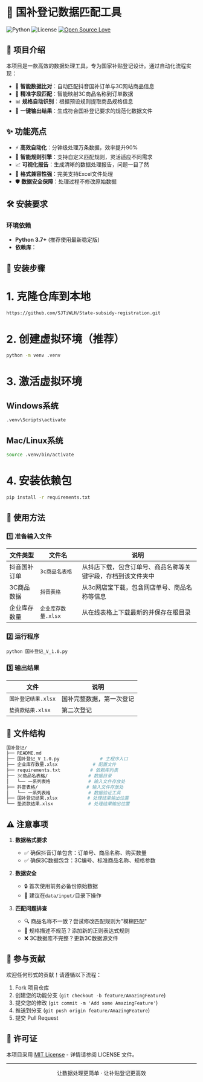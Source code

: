 # 🚀 国补登记数据匹配工具

![Python](https://img.shields.io/badge/python-3.7+-blue.svg)
![License](https://img.shields.io/badge/license-MIT-green.svg)
[![Open Source Love](https://badges.frapsoft.com/os/v1/open-source.svg?v=103)](https://github.com/ellerbrock/open-source-badges/)

## 📖 项目介绍

本项目是一款高效的数据处理工具，专为国家补贴登记设计。通过自动化流程实现：

- 🔄 **智能数据比对**：自动匹配抖音国补订单与3C网站商品信息
- 🧩 **精准字段匹配**：智能映射3C商品名称到订单数据
- 📊 **规格自动识别**：根据预设规则提取商品规格信息
- 💾 **一键输出结果**：生成符合国补登记要求的规范化数据文件

## ✨ 功能亮点

- ⚡ **高效自动化**：分钟级处理万条数据，效率提升90%
- 🧠 **智能规则引擎**：支持自定义匹配规则，灵活适应不同需求
- 📈 **可视化报告**：生成清晰的数据处理报告，问题一目了然
- 📁 **格式兼容性强**：完美支持Excel文件处理
- 🛡️ **数据安全保障**：处理过程不修改原始数据

## 🛠️ 安装要求

### 环境依赖
- **Python 3.7+** (推荐使用最新稳定版)
- **依赖库**：

## 🚀 安装步骤


# 1. 克隆仓库到本地
```bash
https://github.com/SJTiWLH/State-subsidy-registration.git

```

# 2. 创建虚拟环境（推荐）
```bash
python -m venv .venv
```

# 3. 激活虚拟环境
## Windows系统
```bash
.venv\Scripts\activate
```
## Mac/Linux系统
```bash
source .venv/bin/activate
```

# 4. 安装依赖包
```bash
pip install -r requirements.txt
```

## 🚦 使用方法

### 1️⃣ 准备输入文件

| 文件类型 | 文件名 | 说明 |
|----------|--------|------|
| 抖音国补订单 | `3c商品名表格` | 从抖店下载，包含订单号、商品名称等关键字段，存档到该文件夹中 |
| 3C商品数据 | `抖音表格` | 从3c网店宝下载，包含网店单号、商品名称等信息 |
| 企业库存数量 | `企业库存数量.xlsx` | 从在线表格上下载最新的并保存在根目录 |

### 2️⃣ 运行程序

```bash
python 国补登记_V_1.0.py
```

### 3️⃣ 输出结果

| 文件 | 说明 |
|------|------|
| `国补登记结果.xlsx` | 国补完整数据，第一次登记 |
| `垫资款结果.xlsx` | 第二次登记 |

## 📂 文件结构

```bash
国补登记/
├── README.md
├── 国补登记_V_1.0.py               # 主程序入口  
├── 企业库存数量.xlsx             # 配置文件
├── requirements.txt           # 依赖库列表
├── 3c商品名表格/               # 数据目录           
│   └── 一系列表格              # 输入文件存放处
├── 抖音表格/                  # 输入文件存放处
│   └── 一系列表格              # 数据验证工具
├── 国补登记结果.xlsx           # 处理结果输出位置
└── 垫资款结果.xlsx             # 处理结果输出位置

```

## ⚠️ 注意事项

1. **数据格式要求**
   - ✅ 确保抖音订单包含：订单号、商品名称、购买数量
   - ✅ 确保3C数据包含：3C编号、标准商品名称、规格参数

2. **数据安全**
   - 🔒 首次使用前务必备份原始数据
   - 📂 建议在`data/input/`目录下操作

3. **匹配问题排查**
   - 🔍 商品名称不一致？尝试修改匹配规则为"模糊匹配"
   - 📏 规格描述不规范？添加新的正则表达式规则
   - ❌ 3C数据库不完整？更新3C数据源文件

## 🤝 参与贡献

欢迎任何形式的贡献！请遵循以下流程：

1. Fork 项目仓库
2. 创建您的功能分支 (`git checkout -b feature/AmazingFeature`)
3. 提交您的修改 (`git commit -m 'Add some AmazingFeature'`)
4. 推送到分支 (`git push origin feature/AmazingFeature`)
5. 提交 Pull Request

## 📜 许可证

本项目采用 [MIT License](LICENSE) - 详情请参阅 LICENSE 文件。

---

<p align="center">
  让数据处理更简单 · 让补贴登记更高效
</p>
